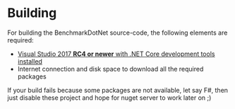 # Building

For building the BenchmarkDotNet source-code, the following elements are required:

* [Visual Studio 2017 **RC4 or newer** with .NET Core development tools installed](https://www.visualstudio.com/vs/visual-studio-2017/)
* Internet connection and disk space to download all the required packages

If your build fails because some packages are not available, let say F#, then just disable these project and hope for nuget server to work later on ;)
